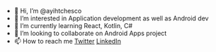 - 👋 Hi, I’m @ayihtchesco
- 👀 I’m interested in Application development as well as Android dev
- 🌱 I’m currently learning React, Kotlin, C#
- 💞️ I’m looking to collaborate on Android Apps project
- 📫 How to reach me [Twitter](https://twitter.com/TchescoAyih)  [LinkedIn](https://www.linkedin.com/in/atchesco/)

<!---
ayihtchesco/ayihtchesco is a ✨ special ✨ repository because its `README.md` (this file) appears on your GitHub profile.
You can click the Preview link to take a look at your changes.
--->
